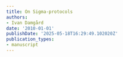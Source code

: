 ```yaml
---
title: On Sigma-protocols
authors:
- Ivan Damgård
date: '2010-01-01'
publishDate: '2025-05-18T16:29:49.102020Z'
publication_types:
- manuscript
---
```

